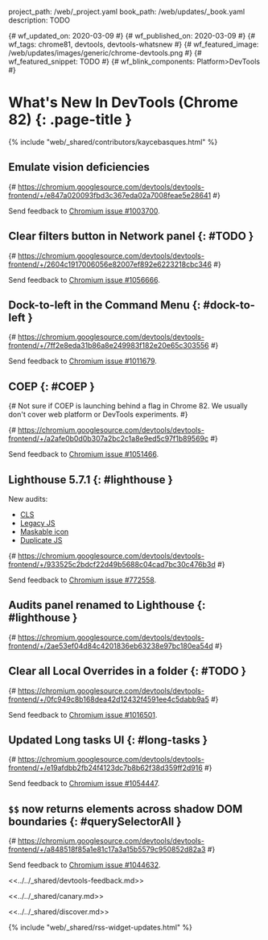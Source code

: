project_path: /web/_project.yaml
book_path: /web/updates/_book.yaml
description: TODO

{# wf_updated_on: 2020-03-09 #}
{# wf_published_on: 2020-03-09 #}
{# wf_tags: chrome81, devtools, devtools-whatsnew #}
{# wf_featured_image: /web/updates/images/generic/chrome-devtools.png #}
{# wf_featured_snippet: TODO #}
{# wf_blink_components: Platform>DevTools #}

# What's New In DevTools (Chrome 82) {: .page-title }

{% include "web/_shared/contributors/kaycebasques.html" %}

## Emulate vision deficiencies 

{# https://chromium.googlesource.com/devtools/devtools-frontend/+/e847a020093fbd3c367eda02a7008feae5e28641 #}

Send feedback to [Chromium issue #1003700](https://crbug.com/1003700).

## Clear filters button in Network panel {: #TODO }

{# https://chromium.googlesource.com/devtools/devtools-frontend/+/2604c1917006056e82007ef892e6223218cbc346 #}

Send feedback to [Chromium issue #1056666](https://crbug.com/1056666).

## Dock-to-left in the Command Menu {: #dock-to-left }

{# https://chromium.googlesource.com/devtools/devtools-frontend/+/7ff2e8eda31b86a8e249983f182e20e65c303556 #}

Send feedback to [Chromium issue #1011679](https://crbug.com/1011679).

## COEP {: #COEP }

{# Not sure if COEP is launching behind a flag in Chrome 82. We usually don't cover web platform or DevTools experiments. #}

{# https://chromium.googlesource.com/devtools/devtools-frontend/+/a2afe0b0d0b307a2bc2c1a8e9ed5c97f1b89569c #}

Send feedback to [Chromium issue #1051466](https://crbug.com/1051466).

## Lighthouse 5.7.1 {: #lighthouse }

New audits:

* [CLS](https://github.com/GoogleChrome/lighthouse/commit/a8a0f8fd369faaa23b97d8803bfc220db31e4769#diff-eb7e207cabf22c8000b5abe8f18c6daf)
* [Legacy JS](https://github.com/GoogleChrome/lighthouse/pull/10303)
* [Maskable icon](https://github.com/GoogleChrome/lighthouse/pull/10370)
* [Duplicate JS](https://github.com/GoogleChrome/lighthouse/commit/ea9d226606c5b534d4259253baac5f709a9e3d7c#diff-eb7e207cabf22c8000b5abe8f18c6daf)

{# https://chromium.googlesource.com/devtools/devtools-frontend/+/933525c2bdcf22d49b5688c04cad7bc30c476b3d #}

Send feedback to [Chromium issue #772558](https://crbug.com/772558).

## Audits panel renamed to Lighthouse {: #lighthouse }

{# https://chromium.googlesource.com/devtools/devtools-frontend/+/2ae53ef04d84c4201836eb63238e97bc180ea54d #}

## Clear all Local Overrides in a folder {: #TODO }

{# https://chromium.googlesource.com/devtools/devtools-frontend/+/0fc949c8b168dea42d12432f4591ee4c5dabb9a5 #}

Send feedback to [Chromium issue #1016501](https://crbug.com/1016501).

## Updated Long tasks UI {: #long-tasks }

{# https://chromium.googlesource.com/devtools/devtools-frontend/+/e19afdbb2fb24f4123dc7b8b62f38d359ff2d916 #}

Send feedback to [Chromium issue #1054447](https://crbug.com/1054447).

## `$$` now returns elements across shadow DOM boundaries {: #querySelectorAll }

{# https://chromium.googlesource.com/devtools/devtools-frontend/+/a848518f85a1e81c17a3a15b5579c950852d82a3 #}

Send feedback to [Chromium issue #1044632](https://crbug.com/1044632).

<<../../_shared/devtools-feedback.md>>

<<../../_shared/canary.md>>

<<../../_shared/discover.md>>

{% include "web/_shared/rss-widget-updates.html" %}
